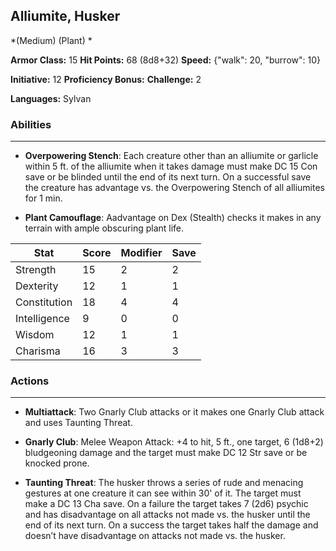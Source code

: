 ## Alliumite, Husker
*(Medium) (Plant) *

**Armor Class:** 15
**Hit Points:** 68 (8d8+32)
**Speed:** {"walk": 20, "burrow": 10}

**Initiative:** 12
**Proficiency Bonus:**
**Challenge:** 2

**Languages:** Sylvan

### Abilities
 --- 
- **Overpowering Stench**: Each creature other than an alliumite or garlicle within 5 ft. of the alliumite when it takes damage must make DC 15 Con save or be blinded until the end of its next turn. On a successful save the creature has advantage vs. the Overpowering Stench of all alliumites for 1 min.

- **Plant Camouflage**: Aadvantage on Dex (Stealth) checks it makes in any terrain with ample obscuring plant life.



| Stat | Score | Modifier | Save |
| ---- | ---- | ---- | ---- |
| Strength | 15 | 2 | 2 |
| Dexterity | 12 | 1 | 1 |
| Constitution | 18 | 4 | 4 |
| Intelligence | 9 | 0 | 0 |
| Wisdom | 12 | 1 | 1 |
| Charisma | 16 | 3 | 3 |

### Actions
 --- 
- **Multiattack**: Two Gnarly Club attacks or it makes one Gnarly Club attack and uses Taunting Threat.

- **Gnarly Club**: Melee Weapon Attack: +4 to hit, 5 ft., one target, 6 (1d8+2) bludgeoning damage and the target must make DC 12 Str save or be knocked prone.

- **Taunting Threat**: The husker throws a series of rude and menacing gestures at one creature it can see within 30' of it. The target must make a DC 13 Cha save. On a failure the target takes 7 (2d6) psychic and has disadvantage on all attacks not made vs. the husker until the end of its next turn. On a success the target takes half the damage and doesn’t have disadvantage on attacks not made vs. the husker.

